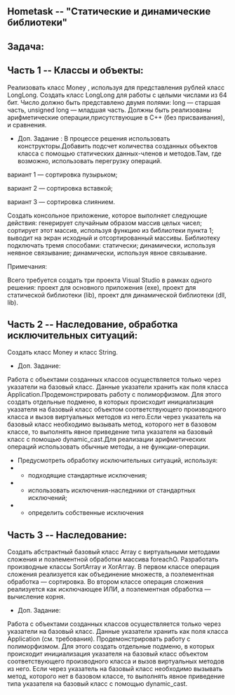 ## Hometask -- "Статические и динамические библиотеки"

## Задача:
## Часть 1 -- Классы и объекты:
Реализовать класс Money , используя для представления рублей класс LongLong. Создать класс LongLong для работы с целыми числами из 64 бит. Число должно быть представлено двумя полями: long — старшая часть, unsigned long — младшая часть. Должны быть реализованы арифметические операции,присутствующие в C++ (без присваивания), и сравнения. 

- Доп. Задание :
В процессе решения использовать конструкторы.Добавить подсчет количества созданных объектов класса с помощью статических данных-членов и методов.Там, где возможно, использовать перегрузку операций.

вариант 1 — сортировка пузырьком;

вариант 2 — сортировка вставкой;

вариант 3 — сортировка слиянием.

Создать консольное приложение, которое выполняет следующие действия:
генерирует случайным образом массив целых чисел;
сортирует этот массив, используя функцию из библиотеки пункта 1;
выводит на экран исходный и отсортированный массивы.
Библиотеку подключать тремя способами:
статически;
динамически, используя неявное связывание;
динамически, используя явное связывание.

Примечания:

Всего требуется создать три проекта Visual Studio в рамках одного решения: проект для основного приложения (exe), проект для статической библиотеки (lib), проект для динамической библиотеки (dll, lib).

## Часть 2 -- Наследование, обработка исключительных ситуаций:
Создать класс Money и класс String.

- Доп. Задание: 

Работа с объектами созданных классов осуществляется только через указатели на базовый класс. Данные указатели хранить как поля класса Application.Продемонстрировать работу с полиморфизмом. Для этого создать отдельные подменю, в которых происходит инициализация указателя на базовый класс объектом соответствующего производного класса и вызов виртуальных методов из него.Если через указатель на базовый класс необходимо вызывать метод, которого нет в базовом классе, то выполнять явное приведение типа указателя на базовый класс с помощью dynamic_cast.Для реализации арифметических операций использовать обычные методы, а не функции-операции. 
- Предусмотреть обработку исключительных ситуаций, используя:
- - подходящие стандартные исключения;
- - использовать исключения-наследники от стандартных исключений;
- - определить собственные исключения
## Часть 3 -- Наследование:

Создать абстрактный базовый класс Array с виртуальными методами сложения и поэлементной обработки массива foreachO. Разработать производные классы SortArray и ХогАггау. В первом классе операция сложения реализуется как объединение множеств, а поэлементная обработка — сортировка. Во втором классе операция сложения реализуется как исключающее ИЛИ, а поэлементная обработка — вычисление корня.

- Доп. Задание:

 Работа с объектами созданных классов осуществляется только через указатели на базовый класс. Данные указатели хранить как поля класса Application (см. требования).
 Продемонстрировать работу с полиморфизмом. Для этого создать отдельные подменю, в которых происходит инициализация указателя на базовый класс объектом соответствующего производного класса и вызов виртуальных методов из него.
 Если через указатель на базовый класс необходимо вызывать метод, которого нет в базовом классе, то выполнять явное приведение типа указателя на базовый класс с помощью dynamic_cast.


